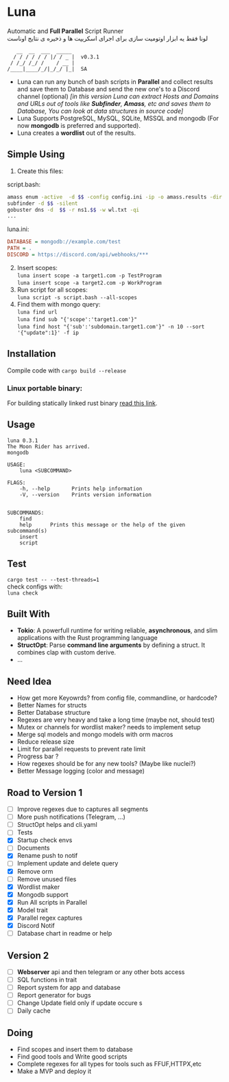
# Luna 
Automatic and **Full Parallel** Script Runner  
لونا فقط یه ابزار اوتومیت سازی برای اجرای اسکریپت ها و ذخیره ی نتایج اوناست
  
```
   __  __  ___  _____ 
  / / / / / / |/ / _ |  v0.3.1
 / /_/ /_/ /    / __ |        
/____|____/_/|_/_/ |_|  SA    

```
- Luna can run any bunch of bash scripts in **Parallel** and collect results and save them to Database and send the new one's to a Discord channel (optional) *[in this version Luna can extract Hosts and Domains and URLs out of tools like **Subfinder**, **Amass**, etc and saves them to Database, You can look at data structures in source code]*
- Luna Supports PostgreSQL, MySQL, SQLite, MSSQL and mongodb (For now **mongodb** is preferred and supported).
- Luna creates a **wordlist** out of the results.



## Simple Using

1. Create this files:  

script.bash:
```bash
amass enum -active  -d $$ -config config.ini -ip -o amass.results -dir amass
subfinder -d $$ -silent
gobuster dns -d  $$ -r ns1.$$ -w wl.txt -qi
...
```
luna.ini:
```ini
DATABASE = mongodb://example.com/test
PATH = .
DISCORD = https://discord.com/api/webhooks/***
```
2. Insert scopes:   
`luna insert scope -a target1.com -p TestProgram`    
`luna insert scope -a target2.com -p WorkProgram`   
3. Run script for all scopes:  
`luna script -s script.bash --all-scopes `  
4. Find them with mongo query:   
`luna find url`  
`luna find sub "{'scope':'target1.com'}"`  
`luna find host "{'sub':'subdomain.target1.com'}" -n 10 --sort '{"update":1}' -f ip`

## Installation   

Compile code with `cargo build --release`   

### Linux portable binary:
For building statically linked rust binary [read this link](https://blog.davidvassallo.me/2021/06/10/lessons-learned-building-statically-linked-rust-binaries-openssl/).



## Usage

```
luna 0.3.1
The Moon Rider has arrived.
mongodb

USAGE:
    luna <SUBCOMMAND>

FLAGS:
    -h, --help       Prints help information
    -V, --version    Prints version information


SUBCOMMANDS:
    find      
    help      Prints this message or the help of the given subcommand(s)
    insert    
    script    
```
## Test
`cargo test -- --test-threads=1`  
check configs with:  
`luna check`

## Built With
- **Tokio**: A powerfull runtime for writing reliable, **asynchronous**, and slim applications with the Rust programming language
- **StructOpt**: Parse **command line arguments** by defining a struct. It combines clap with custom derive.
- ...


## Need Idea
- How get more Keyowrds? from config file, commandline, or hardcode?
- Better Names for structs
- Better Database structure
- Regexes are very heavy and take a long time (maybe not, should test)
- Mutex or channels for wordlist maker? needs to implement setup
- Merge sql models and mongo models with orm macros
- Reduce release size
- Limit for parallel requests to prevent rate limit
- Progress bar ?  
- How regexes should be for any new tools? (Maybe like nuclei?) 
- Better Message logging (color and message)

## Road to Version 1
- [ ] Improve regexes due to captures all segments
- [ ] More push notifications (Telegram, ...)
- [ ] StructOpt helps and cli.yaml
- [ ] Tests
- [x] Startup check envs
- [ ] Documents
- [x] Rename push to notif
- [ ] Implement update and delete query
- [x] Remove orm  
- [ ] Remove unused files  
- [x] Wordlist maker
- [x] Mongodb support
- [x] Run All scripts in Parallel
- [x] Model trait
- [x] Parallel regex captures  
- [x] Discord Notif 
- [ ] Database chart in readme or help  

## Version 2
- [ ] **Webserver** api and then telegram or any other bots access
- [ ] SQL functions in trait  
- [ ] Report system for app and database
- [ ] Report generator for bugs
- [ ] Change Update field only if update occure s
- [ ] Daily cache  

## Doing
- Find scopes and insert them to database
- Find good tools and Write good scripts
- Complete regexes for all types for tools such as FFUF,HTTPX,etc
- Make a MVP and deploy it

